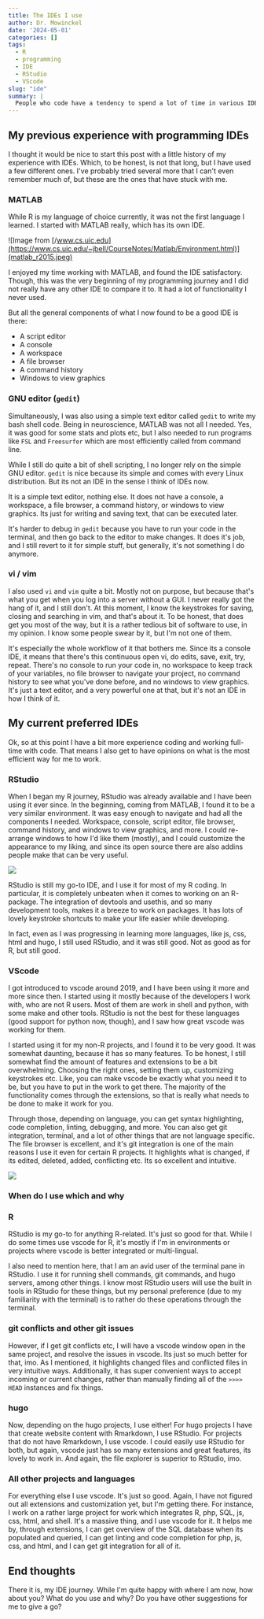 ```yaml
---
title: The IDEs I use
author: Dr. Mowinckel
date: '2024-05-01'
categories: []
tags:
  - R
  - programming
  - IDE
  - RStudio
  - VScode
slug: "ide"
summary: |
  People who code have a tendency to spend a lot of time in various IDEs (Integrated Development Environments). These are the tools that help you write, test, and debug your code. They can be as simple as a text editor or as complex as a full-blown development environment. In this post, I'll go through my two go-to IDE's, RStudio and VScode, and why I switch between them rather than sticking to a single one.
---
```


## My previous experience with programming IDEs

I thought it would be nice to start this post with a little history of my experience with IDEs.
Which, to be honest, is not that long, but I have used a few different ones.
I've probably tried several more that I can't even remember much of, but these are the ones that have stuck with me.

### MATLAB

While R is my language of choice currently, it was not the first language I learned.
I started with MATLAB really, which has its own IDE.

![Image from [/www.cs.uic.edu](https://www.cs.uic.edu/~jbell/CourseNotes/Matlab/Environment.html)](matlab_r2015.jpeg)

I enjoyed my time working with MATLAB, and found the IDE satisfactory.
Though, this was the very beginning of my programming journey and I did not really have any other IDE to compare it to. 
It had a lot of functionality I never used.

But all the general components of what I now found to be a good IDE is there:
- A script editor
- A console
- A workspace
- A file browser
- A command history
- Windows to view graphics

### GNU editor (`gedit`)

Simultaneously, I was also using a simple text editor called `gedit` to write my bash shell code.
Being in neuroscience, MATLAB was not all I needed.
Yes, it was good for some stats and plots etc, but I also needed to run programs like `FSL` and `Freesurfer` which are most efficiently called from command line.

While I still do quite a bit of shell scripting, I no longer rely on the simple GNU editor.
`gedit` is nice because its simple and comes with every Linux distribution.
But its not an IDE in the sense I think of IDEs now.

It is a simple text editor, nothing else.
It does not have a console, a workspace, a file browser, a command history, or windows to view graphics. 
Its just for writing and saving text, that can be executed later.

It's harder to debug in `gedit` because you have to run your code in the terminal, and then go back to the editor to make changes. 
It does it's job, and I still revert to it for simple stuff, but generally, it's not something I do anymore.

### vi / vim

I also used `vi` and `vim` quite a bit.
Mostly not on purpose, but because that's what you get when you log into a server without a GUI.
I never really got the hang of it, and I still don't.
At this moment, I know the keystrokes for saving, closing and searching in vim, and that's about it.
To be honest, that does get you most of the way, but it is a rather tedious bit of software to use, in my opinion. 
I know some people swear by it, but I'm not one of them.

It's especially the whole workflow of it that bothers me.
Since its a console IDE, it means that there's this continuous open vi, do edits, save, exit, try, repeat. 
There's no console to run your code in, no workspace to keep track of your variables, no file browser to navigate your project, no command history to see what you've done before, and no windows to view graphics.
It's just a text editor, and a very powerful one at that, but it's not an IDE in how I think of it.

## My current preferred IDEs

Ok, so at this point I have a bit more experience coding and working full-time with code. 
That means I also get to have opinions on what is the most efficient way for me to work.

### RStudio
When I began my R journey, RStudio was already available and I have been using it ever since.
In the beginning, coming from MATLAB, I found it to be a very similar environment.
It was easy enough to navigate and had all the components I needed.
Workspace, console, script editor, file browser, command history, and windows to view graphics, and more. 
I could re-arrange windows to how I'd like them (mostly), and I could customize the appearance to my liking, and since its open source there are also addins people make that can be very useful.

![](rstudio.png)

RStudio is still my go-to IDE, and I use it for most of my R coding.
In particular, it is completely unbeaten when it comes to working on an R-package.
The integration of devtools and usethis, and so many development tools, makes it a breeze to work on packages.
It has lots of lovely keystroke shortcuts to make your life easier while developing.

In fact,  even as I was progressing in learning more languages, like js, css, html and hugo, I still used RStudio, and it was still good. 
Not as good as for R, but still good.

### VScode

I got introduced to vscode around 2019, and I have been using it more and more since then.
I started using it mostly because of the developers I work with, who are not R users.
Most of them are work in shell and python, with some make and other tools.
RStudio is not the best for these languages (good support for python now, though), and I saw how great vscode was working for them.

I started using it for my non-R projects, and I found it to be very good.
It was somewhat daunting, because it has so many features.
To be honest, I still somewhat find the amount of features and extensions to be a bit overwhelming.
Choosing the right ones, setting them up, customizing keystrokes etc.
Like, you can make vscode be exactly what you need it to be, but you have to put in the work to get there.
The majority of the functionality comes through the extensions, so that is really what needs to be done to make it work for you.

Through those, depending on language, you can get syntax highlighting, code completion, linting, debugging, and more.
You can also get git integration, terminal, and a lot of other things that are not language specific.
The file browser is excellent, and it's git integration is one of the main reasons I use it even for certain R projects.
It highlights what is changed, if its edited, deleted, added, conflicting etc.
Its so excellent and intuitive.

![](vscode.png)

### When do I use which and why

### R
RStudio is my go-to for anything R-related.
It's just so good for that.
While I do some times use vscode for R, it's mostly if I'm in environments or projects where vscode is better integrated or multi-lingual.

I also need to mention here, that I am an avid user of the terminal pane in RStudio.
I use it for running shell commands, git commands, and hugo servers, among other things.
I know most RStudio users will use the built in tools in RStudio for these things, but my personal preference (due to my familiarity with the terminal) is to rather do these operations through the terminal.

### git conflicts and other git issues
However, if I get git conflicts etc, I will have a vscode window open in the same project, and resolve the issues in vscode.
Its just so much better for that, imo.
As I mentioned, it highlights changed files and conflicted files in very intuitive ways.
Additionally, it has super convenient ways to accept incoming or current changes, rather than manually finding all of the  `>>>> HEAD` instances and fix things.

### hugo

Now, depending on the hugo projects, I use either!
For hugo projects I have that create website content with Rmarkdown, I use RStudio.
For projects that do not have Rmarkdown, I use vscode.
I could easily use RStudio for both, but again, vscode just has so many extensions and great features, its lovely to work in.
And again, the file explorer is superior to RStudio, imo. 

### All other projects and languages
For everything else I use vscode.
It's just so good.
Again, I have not figured out all extensions and customization yet, but I'm getting there.
For instance, I work on a rather large project for work which integrates R, php, SQL, js, css, html, and shell. 
It's a massive thing, and I use vscode for it.
It helps me by, through extensions, I can get overview of the SQL database when its populated and queried, I can get linting and code completion for php, js, css, and html, and I can get git integration for all of it.


## End thoughts
There it is, my IDE journey.
While I'm quite happy with where I am now, how about you?
What do you use and why?
Do you have other suggestions for me to give a go?
